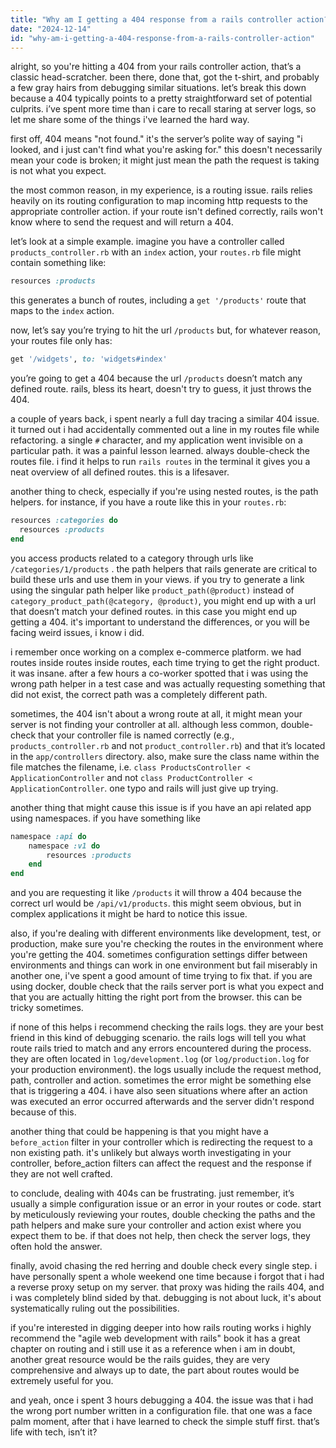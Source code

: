 ```yaml
---
title: "Why am I getting a 404 response from a rails controller action?"
date: "2024-12-14"
id: "why-am-i-getting-a-404-response-from-a-rails-controller-action"
---
```


alright, so you're hitting a 404 from your rails controller action, that’s a classic head-scratcher. been there, done that, got the t-shirt, and probably a few gray hairs from debugging similar situations. let’s break this down because a 404 typically points to a pretty straightforward set of potential culprits. i’ve spent more time than i care to recall staring at server logs, so let me share some of the things i've learned the hard way.

first off, 404 means "not found." it's the server’s polite way of saying "i looked, and i just can't find what you're asking for." this doesn't necessarily mean your code is broken; it might just mean the path the request is taking is not what you expect.

the most common reason, in my experience, is a routing issue. rails relies heavily on its routing configuration to map incoming http requests to the appropriate controller action. if your route isn't defined correctly, rails won't know where to send the request and will return a 404.

let’s look at a simple example. imagine you have a controller called `products_controller.rb` with an `index` action, your `routes.rb` file might contain something like:

```ruby
resources :products
```

this generates a bunch of routes, including a `get '/products'` route that maps to the `index` action.

now, let’s say you’re trying to hit the url `/products` but, for whatever reason, your routes file only has:

```ruby
get '/widgets', to: 'widgets#index'
```

you’re going to get a 404 because the url `/products` doesn’t match any defined route. rails, bless its heart, doesn't try to guess, it just throws the 404.

a couple of years back, i spent nearly a full day tracing a similar 404 issue. it turned out i had accidentally commented out a line in my routes file while refactoring. a single `#` character, and my application went invisible on a particular path. it was a painful lesson learned. always double-check the routes file. i find it helps to run `rails routes` in the terminal it gives you a neat overview of all defined routes. this is a lifesaver.

another thing to check, especially if you're using nested routes, is the path helpers. for instance, if you have a route like this in your `routes.rb`:

```ruby
resources :categories do
  resources :products
end
```

you access products related to a category through urls like `/categories/1/products` . the path helpers that rails generate are critical to build these urls and use them in your views. if you try to generate a link using the singular path helper like `product_path(@product)` instead of `category_product_path(@category, @product)`, you might end up with a url that doesn’t match your defined routes. in this case you might end up getting a 404. it's important to understand the differences, or you will be facing weird issues, i know i did.

i remember once working on a complex e-commerce platform. we had routes inside routes inside routes, each time trying to get the right product. it was insane. after a few hours a co-worker spotted that i was using the wrong path helper in a test case and was actually requesting something that did not exist, the correct path was a completely different path.

sometimes, the 404 isn't about a wrong route at all, it might mean your server is not finding your controller at all. although less common, double-check that your controller file is named correctly (e.g., `products_controller.rb` and not `product_controller.rb`) and that it’s located in the `app/controllers` directory. also, make sure the class name within the file matches the filename, i.e. `class ProductsController < ApplicationController` and not `class ProductController < ApplicationController`. one typo and rails will just give up trying.

another thing that might cause this issue is if you have an api related app using namespaces. if you have something like

```ruby
namespace :api do
    namespace :v1 do
        resources :products
    end
end
```

and you are requesting it like `/products` it will throw a 404 because the correct url would be `/api/v1/products`. this might seem obvious, but in complex applications it might be hard to notice this issue.

also, if you're dealing with different environments like development, test, or production, make sure you're checking the routes in the environment where you're getting the 404. sometimes configuration settings differ between environments and things can work in one environment but fail miserably in another one, i've spent a good amount of time trying to fix that. if you are using docker, double check that the rails server port is what you expect and that you are actually hitting the right port from the browser. this can be tricky sometimes.

if none of this helps i recommend checking the rails logs. they are your best friend in this kind of debugging scenario. the rails logs will tell you what route rails tried to match and any errors encountered during the process. they are often located in `log/development.log` (or `log/production.log` for your production environment). the logs usually include the request method, path, controller and action. sometimes the error might be something else that is triggering a 404. i have also seen situations where after an action was executed an error occurred afterwards and the server didn't respond because of this.

another thing that could be happening is that you might have a `before_action` filter in your controller which is redirecting the request to a non existing path. it's unlikely but always worth investigating in your controller, before_action filters can affect the request and the response if they are not well crafted.

to conclude, dealing with 404s can be frustrating. just remember, it’s usually a simple configuration issue or an error in your routes or code. start by meticulously reviewing your routes, double checking the paths and the path helpers and make sure your controller and action exist where you expect them to be. if that does not help, then check the server logs, they often hold the answer.

finally, avoid chasing the red herring and double check every single step. i have personally spent a whole weekend one time because i forgot that i had a reverse proxy setup on my server. that proxy was hiding the rails 404, and i was completely blind sided by that. debugging is not about luck, it's about systematically ruling out the possibilities.

if you're interested in digging deeper into how rails routing works i highly recommend the "agile web development with rails" book it has a great chapter on routing and i still use it as a reference when i am in doubt, another great resource would be the rails guides, they are very comprehensive and always up to date, the part about routes would be extremely useful for you.

and yeah, once i spent 3 hours debugging a 404. the issue was that i had the wrong port number written in a configuration file. that one was a face palm moment, after that i have learned to check the simple stuff first. that’s life with tech, isn’t it?
